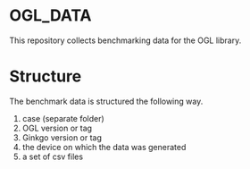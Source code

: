 # OGL_DATA

This repository collects benchmarking data for the OGL library.

# Structure

The benchmark data is structured the following way.

1. case (separate folder)
2. OGL version or tag
3. Ginkgo version or tag
3. the device on which the data was generated
4. a set of csv files
